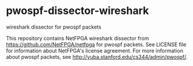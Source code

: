 # pwospf-dissector-wireshark
wireshark dissector for pwospf packets

This repository contains NetFPGA wireshark dissector from https://github.com/NetFPGA/netfpga for pwospf packets.
See LICENSE file for information about NetFPGA's license agreement.
For more information about pwospf packets, see http://yuba.stanford.edu/cs344/admin/pwospf/.
